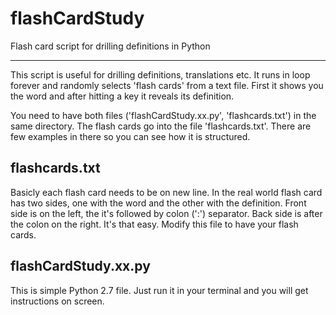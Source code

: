 flashCardStudy
==============

Flash card script for drilling definitions in Python

-------------

This script is useful for drilling definitions, translations etc. It runs in loop forever
and randomly selects 'flash cards' from a text file.
First it shows you the word and after hitting a key it reveals its definition.

You need to have both files ('flashCardStudy.xx.py', 'flashcards.txt') in the same directory.
The flash cards go into the file 'flashcards.txt'. There are few examples in there so you can
see how it is structured. 

flashcards.txt
--------------
Basicly each flash card needs to be on new line. In the real world
flash card has two sides, one with the word and the other with the definition. Front side is on the left,
the it's followed by colon (':') separator.
Back side is after the colon on the right. It's that easy. Modify this file to have your flash cards.

flashCardStudy.xx.py
--------------------
This is simple Python 2.7 file. Just run it in your terminal and you will get instructions on screen.
